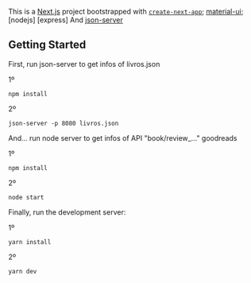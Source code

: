 This is a [Next.js](https://nextjs.org/) project bootstrapped with [`create-next-app`](https://github.com/vercel/next.js/tree/canary/packages/create-next-app); [material-ui](https://material-ui.com/pt/); [nodejs] [express] And [json-server](https://github.com/typicode/json-server)

## Getting Started

First, run json-server to get infos of livros.json


1º
```
npm install
```

2º
```
json-server -p 8080 livros.json
```

And... run node server to get infos of API "book/review\_..." goodreads

1º
```
npm install
```
2º
```
node start
```
Finally, run the development server:

1º
```
yarn install
```
2º
```
yarn dev
```

